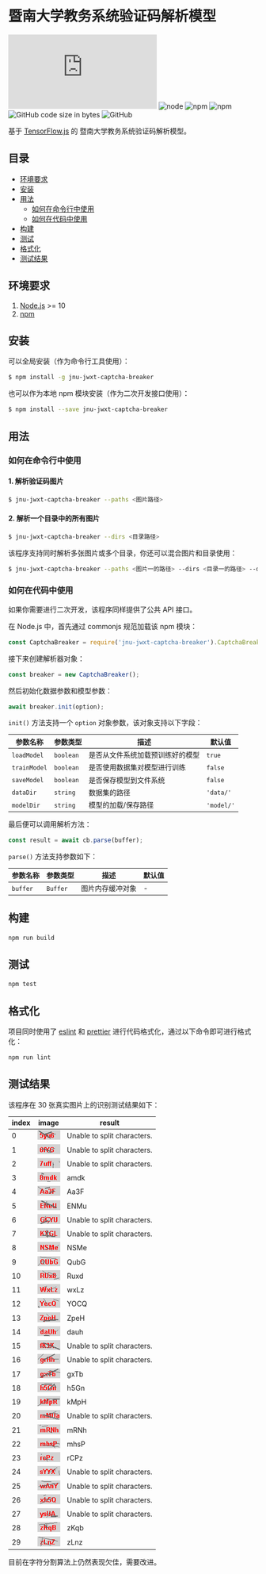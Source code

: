 # 暨南大学教务系统验证码解析模型

![GitHub Workflow Status](https://img.shields.io/github/workflow/status/azxj/jnu-jwxt-captcha-breaker/Node.js)
![node](https://img.shields.io/node/v/jnu-jwxt-captcha-breaker)
![npm](https://img.shields.io/npm/v/jnu-jwxt-captcha-breaker)
![npm](https://img.shields.io/npm/dw/jnu-jwxt-captcha-breaker)
![GitHub code size in bytes](https://img.shields.io/github/languages/code-size/azxj/jnu-jwxt-captcha-breaker)
![GitHub](https://img.shields.io/github/license/azxj/jnu-jwxt-captcha-breaker)

基于 [TensorFlow.js](https://www.tensorflow.org/js) 的 暨南大学教务系统验证码解析模型。

## 目录

- [环境要求](#prerequisites)
- [安装](#installation)
- [用法](#usage)
  - [如何在命令行中使用](#cli-usage)
  - [如何在代码中使用](#code-usage)
- [构建](#build)
- [测试](#test)
- [格式化](#formatting)
- [测试结果](#result)

## <a name="prerequisites"></a> 环境要求

1. [Node.js](https://nodejs.org) >= 10
2. [npm](https://www.npmjs.com)

## <a name="installation"></a> 安装

可以全局安装（作为命令行工具使用）：

```bash
$ npm install -g jnu-jwxt-captcha-breaker
```

也可以作为本地 npm 模块安装（作为二次开发接口使用）：

```bash
$ npm install --save jnu-jwxt-captcha-breaker
```

## <a name="usage"></a> 用法

### <a name="cli-usage"></a> 如何在命令行中使用

#### 1. 解析验证码图片

```bash
$ jnu-jwxt-captcha-breaker --paths <图片路径>
```

#### 2. 解析一个目录中的所有图片

```bash
$ jnu-jwxt-captcha-breaker --dirs <目录路径>
```

该程序支持同时解析多张图片或多个目录，你还可以混合图片和目录使用：

```bash
$ jnu-jwxt-captcha-breaker --paths <图片一的路径> --dirs <目录一的路径> --dirs <目录二的路径> --paths <图片二的路径>
```

### <a name="code-usage"></a> 如何在代码中使用

如果你需要进行二次开发，该程序同样提供了公共 API 接口。

在 Node.js 中，首先通过 commonjs 规范加载该 npm 模块：

```javascript
const CaptchaBreaker = require('jnu-jwxt-captcha-breaker').CaptchaBreaker;
```

接下来创建解析器对象：

```javascript
const breaker = new CaptchaBreaker();
```

然后初始化数据参数和模型参数：

```javascript
await breaker.init(option);
```

`init()` 方法支持一个 `option` 对象参数，该对象支持以下字段：

| 参数名称     | 参数类型  | 描述                             | 默认值     |
| ------------ | --------- | -------------------------------- | ---------- |
| `loadModel`  | `boolean` | 是否从文件系统加载预训练好的模型 | `true`     |
| `trainModel` | `boolean` | 是否使用数据集对模型进行训练     | `false`    |
| `saveModel`  | `boolean` | 是否保存模型到文件系统           | `false`    |
| `dataDir`    | `string`  | 数据集的路径                     | `'data/'`  |
| `modelDir`   | `string`  | 模型的加载/保存路径              | `'model/'` |

最后便可以调用解析方法：

```javascript
const result = await cb.parse(buffer);
```

`parse()` 方法支持参数如下：

| 参数名称 | 参数类型 | 描述             | 默认值 |
| -------- | -------- | ---------------- | ------ |
| `buffer` | `Buffer` | 图片内存缓冲对象 | -      |

## <a name="build"></a> 构建

```bash
npm run build
```

## <a name="test"></a> 测试

```bash
npm test
```

## <a name="formatting"></a> 格式化

项目同时使用了 [eslint](https://github.com/eslint/eslint) 和 [prettier](https://github.com/prettier/prettier) 进行代码格式化，通过以下命令即可进行格式化：

```bash
npm run lint
```

## <a name="result"></a> 测试结果

该程序在 30 张真实图片上的识别测试结果如下：

| index | image                 | result                      |
| ----- | --------------------- | --------------------------- |
| 0     | ![](./asset/5yu6.png) | Unable to split characters. |
| 1     | ![](./asset/6fYG.png) | Unable to split characters. |
| 2     | ![](./asset/7uff.png) | Unable to split characters. |
| 3     | ![](./asset/8mdk.png) | amdk                        |
| 4     | ![](./asset/Aa3F.png) | Aa3F                        |
| 5     | ![](./asset/ENeU.png) | ENMu                        |
| 6     | ![](./asset/GCYU.png) | Unable to split characters. |
| 7     | ![](./asset/KXGL.png) | Unable to split characters. |
| 8     | ![](./asset/NSMe.png) | NSMe                        |
| 9     | ![](./asset/QUbG.png) | QubG                        |
| 10    | ![](./asset/RUx8.png) | Ruxd                        |
| 11    | ![](./asset/WxLz.png) | wxLz                        |
| 12    | ![](./asset/YecQ.png) | YOCQ                        |
| 13    | ![](./asset/ZpeH.png) | ZpeH                        |
| 14    | ![](./asset/daUh.png) | dauh                        |
| 15    | ![](./asset/fK3K.png) | Unable to split characters. |
| 16    | ![](./asset/giHh.png) | Unable to split characters. |
| 17    | ![](./asset/gxTb.png) | gxTb                        |
| 18    | ![](./asset/h5Gn.png) | h5Gn                        |
| 19    | ![](./asset/kMpR.png) | kMpH                        |
| 20    | ![](./asset/mMUa.png) | Unable to split characters. |
| 21    | ![](./asset/mRNh.png) | mRNh                        |
| 22    | ![](./asset/mhsP.png) | mhsP                        |
| 23    | ![](./asset/rcPz.png) | rCPz                        |
| 24    | ![](./asset/sYYX.png) | Unable to split characters. |
| 25    | ![](./asset/wAnY.png) | Unable to split characters. |
| 26    | ![](./asset/xh5Q.png) | Unable to split characters. |
| 27    | ![](./asset/ysUA.png) | Unable to split characters. |
| 28    | ![](./asset/zKqB.png) | zKqb                        |
| 29    | ![](./asset/zLnZ.png) | zLnz                        |

目前在字符分割算法上仍然表现欠佳，需要改进。
